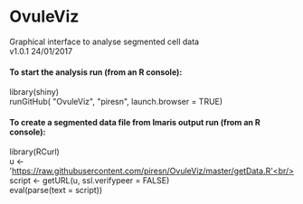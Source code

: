 # OvuleViz
Graphical interface to analyse segmented cell data</br>
v1.0.1 24/01/2017

#### To start the analysis run (from an R console):
library(shiny)</br>
runGitHub( "OvuleViz", "piresn", launch.browser = TRUE)


#### To create a segmented data file from Imaris output run (from an R console):
library(RCurl)<br/>
u <- 'https://raw.githubusercontent.com/piresn/OvuleViz/master/getData.R'<br/>
script <- getURL(u, ssl.verifypeer = FALSE)<br/>
eval(parse(text = script))
